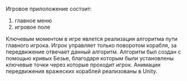 Игровое прилоложение состоит:
1) главное меню
2) игровое поле
  
Ключевым моментом в игре явлется реализация алгоритма пути главного игрока. Игрок управляет только поворотом корабля, за передвижение отвечает данный алгоритм. Алгоритм был создан с помощью кривых Безье, благодаря которым были установлены ключевые точки через которые проходит игрок.
Анимации передвижения вражеских кораблей реализованы в Unity.
